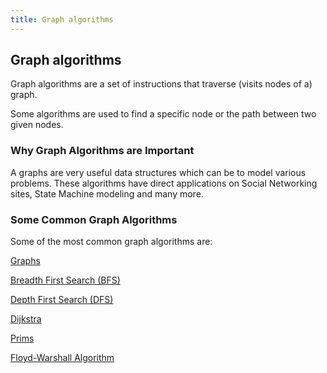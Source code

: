 ```yaml
---
title: Graph algorithms
---
```

## Graph algorithms

Graph algorithms are a set of instructions that traverse (visits nodes of a) graph.

Some algorithms are used to find a specific node or the path between two given nodes. 

### Why Graph Algorithms are Important

A graphs are very useful data structures which can be to model various problems. These algorithms have direct applications on Social Networking sites, State Machine modeling and many more.

### Some Common Graph Algorithms
Some of the most common graph algorithms are:

<a href='https://github.com/freecodecamp/guides/computer-science/data-structures/graphs/index.md' target='_blank' rel='nofollow'>Graphs</a>

<a href='https://github.com/freecodecamp/guides/tree/master/src/pages/algorithms/graph-algorithms/breadth-first-search/index.md' target='_blank' rel='nofollow'>Breadth First Search (BFS)</a>

<a href='https://github.com/freecodecamp/guides/tree/master/src/pages/algorithms/graph-algorithms/depth-first-search/index.md' target='_blank' rel='nofollow'>Depth First Search (DFS)</a>

<a href='https://github.com/freecodecamp/guides/tree/master/src/pages/algorithms/graph-algorithms/dijkstra/index.md' target='_blank' rel='nofollow'>Dijkstra</a>

<a href='https://github.com/freecodecamp/guides/tree/master/src/pages/algorithms/graph-algorithms/prims/index.md' target='_blank' rel='nofollow'>Prims</a>

<a href='https://github.com/freecodecamp/guides/tree/master/src/pages/algorithms/graph-algorithms/floyd-warshall-algorithm/index.md' target='_blank' rel='nofollow'>Floyd-Warshall Algorithm</a>
